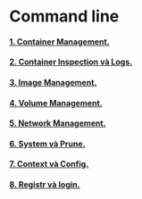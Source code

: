# Command line 

#### [1. Container Management.](https://github.com/Phungvanquang/Website/blob/main/Docker/CLI/Container%20Management.md)
#### [2. Container Inspection và Logs.]()
#### [3. Image Management.]()
#### [4. Volume Management.]()
#### [5. Network Management.]()
#### [6. System và Prune.]()
#### [7. Context và Config.]()
#### [8. Registr và login.]()
